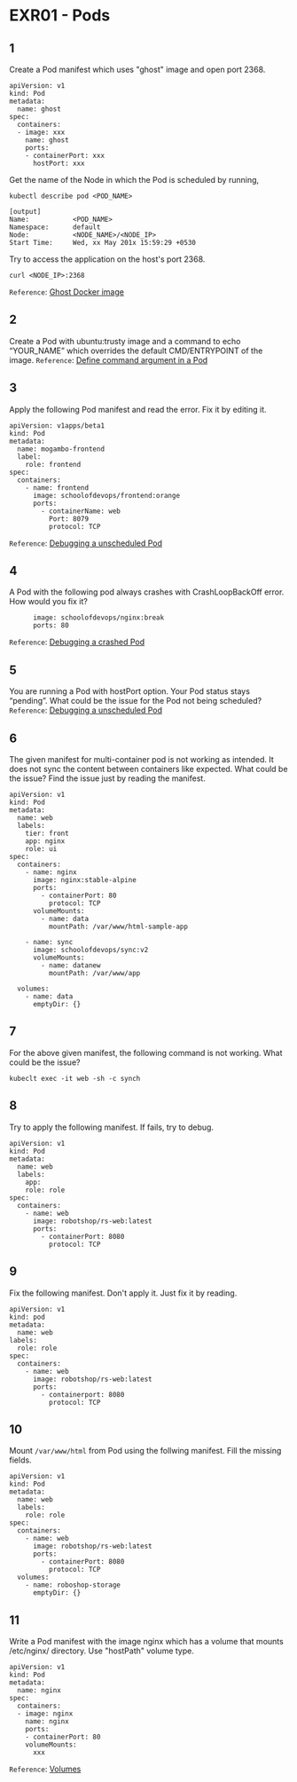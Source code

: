 # EXR01 - Pods



## 1

Create a Pod manifest which uses "ghost" image and open port 2368.

```
apiVersion: v1
kind: Pod
metadata:
  name: ghost
spec:
  containers:
  - image: xxx
    name: ghost
    ports:
    - containerPort: xxx
      hostPort: xxx
```

Get the name of the Node in which the Pod is scheduled by running,
```
kubectl describe pod <POD_NAME>

[output]
Name:           <POD_NAME>
Namespace:      default
Node:           <NODE_NAME>/<NODE_IP>
Start Time:     Wed, xx May 201x 15:59:29 +0530
```

Try to access the application on the host's port 2368.

```
curl <NODE_IP>:2368
```

`Reference`: [Ghost Docker image](https://hub.docker.com/_/ghost/)

## 2

Create a Pod with ubuntu:trusty image and a command to echo “YOUR_NAME” which overrides the default CMD/ENTRYPOINT of the image.
`Reference`: [Define command argument in a Pod](https://kubernetes.io/docs/tasks/inject-data-application/define-command-argument-container/)

## 3

Apply the following Pod manifest and read the error. Fix it by editing it.
```
apiVersion: v1apps/beta1
kind: Pod
metadata:
  name: mogambo-frontend
  label:
    role: frontend
spec:
  containers:
    - name: frontend
      image: schoolofdevops/frontend:orange
      ports:
        - containerName: web
          Port: 8079
          protocol: TCP
```
`Reference`: [Debugging a unscheduled Pod](https://stackoverflow.com/questions/37302776/kubectl-get-pods-kubectl-get-pods-status-imagepullbackoff)

## 4

A Pod with the following pod always crashes with CrashLoopBackOff error. How would you fix it?

```
      image: schoolofdevops/nginx:break
      ports: 80
```
`Reference`: [Debugging a crashed Pod](https://sysdig.com/blog/debug-kubernetes-crashloopbackoff/)

## 5

You are running a Pod with hostPort option. Your Pod status stays “pending”. What could be the issue for the Pod not being scheduled?
`Reference`: [Debugging a unscheduled Pod](https://kubernetes.io/docs/tasks/debug-application-cluster/debug-application/#my-pod-stays-waiting)

## 6

The given manifest for multi-container pod is not working as intended. It does not sync the content between containers like expected. What could be the issue? Find the issue just by reading the manifest.

```
apiVersion: v1
kind: Pod
metadata:
  name: web
  labels:
    tier: front
    app: nginx
    role: ui
spec:
  containers:
    - name: nginx
      image: nginx:stable-alpine
      ports:
        - containerPort: 80
          protocol: TCP
      volumeMounts:
        - name: data
          mountPath: /var/www/html-sample-app

    - name: sync
      image: schoolofdevops/sync:v2
      volumeMounts:
        - name: datanew
          mountPath: /var/www/app

  volumes:
    - name: data
      emptyDir: {}
```

## 7

For the above given manifest, the following command is not working. What could be the issue?
```
kubeclt exec -it web -sh -c synch
```

## 8

Try to apply the following manifest. If fails, try to debug.
```
apiVersion: v1
kind: Pod
metadata:
  name: web
  labels:
    app:
    role: role
spec:
  containers:
    - name: web
      image: robotshop/rs-web:latest
      ports:
        - containerPort: 8080
          protocol: TCP
```

## 9

Fix the following manifest. Don't apply it. Just fix it by reading.
```
apiVersion: v1
kind: pod
metadata:
  name: web
labels:
  role: role
spec:
  containers:
    - name: web
      image: robotshop/rs-web:latest
      ports:
        - containerport: 8080
          protocol: TCP
```

## 10

Mount `/var/www/html` from Pod using the follwing manifest. Fill the missing fields.
```
apiVersion: v1
kind: Pod
metadata:
  name: web
  labels:
    role: role
spec:
  containers:
    - name: web
      image: robotshop/rs-web:latest
      ports:
        - containerPort: 8080
          protocol: TCP
  volumes:
    - name: roboshop-storage
      emptyDir: {}
```

## 11

Write a Pod manifest with the image nginx which has a volume that mounts /etc/nginx/ directory. Use "hostPath" volume type.
```
apiVersion: v1
kind: Pod
metadata:
  name: nginx
spec:
  containers:
  - image: nginx
    name: nginx
    ports:
    - containerPort: 80
    volumeMounts:
      xxx
```
`Reference`: [Volumes](https://kubernetes.io/docs/concepts/storage/volumes/)